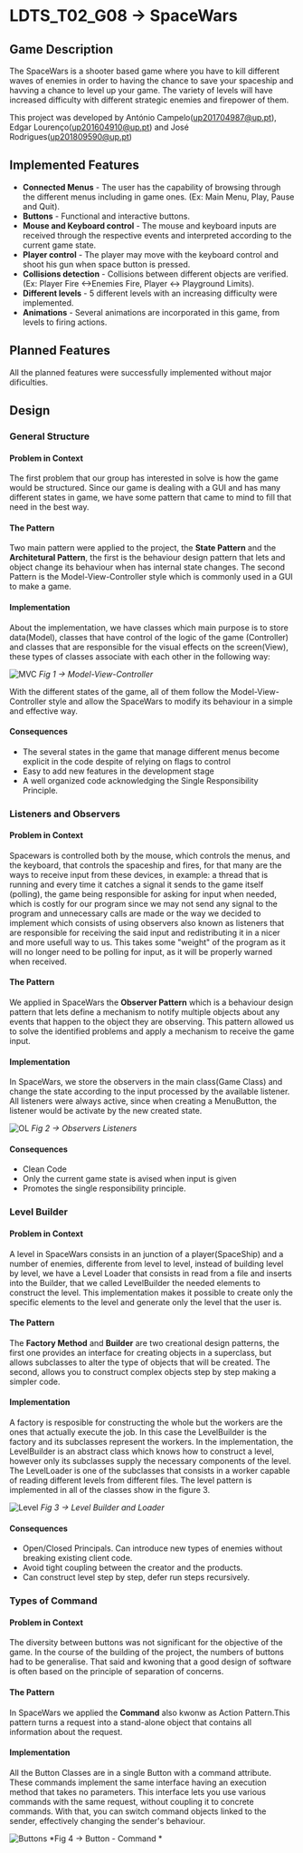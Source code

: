 # LDTS_T02_G08 -> SpaceWars

## Game Description

The SpaceWars is a shooter based game where you have to kill different waves of enemies in order to having the chance to save your spaceship and havving a chance to level up your game.
The variety of levels will have increased difficulty with different strategic enemies and firepower of them.

This project was developed by António Campelo(up201704987@up.pt), Edgar Lourenço(up201604910@up.pt) and José Rodrigues(up201809590@up.pt)

## Implemented Features

- **Connected Menus** - The user has the capability of browsing through the different menus including in game ones. (Ex: Main Menu, Play, Pause and Quit).
- **Buttons** - Functional and interactive buttons.
- **Mouse and Keyboard control** - The mouse and keyboard inputs are received through the respective events and interpreted according to the current game state.
- **Player control** - The player may move with the keyboard control and shoot his gun when space button is pressed.
- **Collisions detection** - Collisions between different objects are verified. (Ex: Player Fire <->Enemies Fire, Player <-> Playground Limits).
- **Different levels** - 5 different levels with an increasing difficulty were implemented.
- **Animations** - Several animations are incorporated in this game, from levels to firing actions.

## Planned Features

All the planned features were successfully implemented without major dificulties.

## Design

### General Structure

#### Problem in Context

The first problem that our group has interested in solve is how the game would be structured. Since our game is dealing with a GUI and has many different states in game, we have some pattern that came to mind to fill that need in the best way.

#### The Pattern

Two main pattern were applied to the project, the **State Pattern** and the **Architetural Pattern**, the first is the behaviour design pattern that lets and object change its behaviour when has internal state changes. The second Pattern is the Model-View-Controller style which is commonly used in a GUI to make a game.

#### Implementation

About the implementation, we have classes which main purpose is to store data(Model), classes that have control of the logic of the game (Controller) and classes that are responsible for the visual effects on the screen(View), these types of classes associate with each other in the following way:

![MVC](uml/ModelViewController.png)
*Fig 1 -> Model-View-Controller*

With the different states of the game, all of them follow the Model-View-Controller style and allow the SpaceWars to modify its behaviour in a simple and effective way.

#### Consequences

- The several states in the game that manage different menus become explicit in the code despite of relying on flags to control
- Easy to add new features in the development stage
- A well organized code acknowledging the Single Responsibility Principle.

### Listeners and Observers

#### Problem in Context

Spacewars is controlled both by the mouse, which controls the menus, and the keyboard, that controls the spaceship and fires, for that many are the ways to receive input from these devices, in example: a thread that is running and every time it catches a signal it sends to the game itself (polling), the game being responsible for asking for input when needed, which is costly for our program since we may not send any signal to the program and unnecessary calls are made or the way we decided to implement which consists of using observers also known as listeners that are responsible for receiving the said input and redistributing it in a nicer and more usefull way to us. This takes some "weight" of the program as it will no longer need to be polling for input, as it will be properly warned when received.

#### The Pattern

We applied in SpaceWars the **Observer Pattern** which is a behaviour design pattern that lets define a mechanism to notify multiple objects about any events that happen to the object they are observing. This pattern allowed us to solve the identified problems and apply a mechanism to receive the game input.

#### Implementation

In SpaceWars, we store the observers in the main class(Game Class) and change the state according to the input processed by the available listener. All listeners were always active, since when creating a MenuButton, the listener would be activate by the new created state.

![OL](uml/ObserversListeners.png)
*Fig 2 -> Observers Listeners*

#### Consequences

- Clean Code
- Only the current game state is avised when input is given
- Promotes the single responsibility principle.

### Level Builder 

#### Problem in Context

A level in SpaceWars consists in an junction of a player(SpaceShip) and a number of enemies, differente from level to level, instead of building level by level, we have a Level Loader that consists in read from a file and inserts into the Builder, that we called LevelBuilder the needed elements to construct the level. This implementation makes it possible to create only the specific elements to the level and generate only the level that the user is.

#### The Pattern

The **Factory Method** and **Builder** are two creational design patterns, the first one provides an interface for creating objects in a superclass, but allows subclasses to alter the type of objects that will be created. The second, allows you to construct complex objects step by step making a simpler code.

#### Implementation

A factory is resposible for constructing the whole but the workers are the ones that actually execute the job. In this case the LevelBuilder is the factory and its subclasses represent the workers. In the implementation, the LevelBuilder is an abstract class which knows how to construct a level, however only its subclasses supply the necessary components of the level. The LevelLoader is one of the subclasses that consists in a worker capable of reading different levels from different files. The level pattern is implemented in all of the classes show in the figure 3.

![Level](uml/Level.png)
*Fig 3 -> Level Builder and Loader*

#### Consequences

- Open/Closed Principals. Can introduce new types of enemies without breaking existing client code.
- Avoid tight coupling between the creator and the products.
- Can construct level step by step, defer run steps recursively.

### Types of Command

#### Problem in Context

The diversity between buttons was not significant for the objective of the game. In the course of the building of the project, the numbers of buttons had to be generalise. That said and kwoning that a good design of software is often based on the principle of separation of concerns.

#### The Pattern

In SpaceWars we applied the **Command** also kwonw as Action Pattern.This pattern turns a request into a stand-alone object that contains all information about the request.

#### Implementation

All the Button Classes are in a single Button with a command attribute. These commands implement the same interface having an execution method that takes no parameters. This interface lets you use various commands with the same request, without coupling it to concrete commands. With that, you can switch command objects linked to the sender, effectively changing the sender's behaviour.

![Buttons](uml/ButtonCommand.png)
*Fig 4 -> Button - Command *









